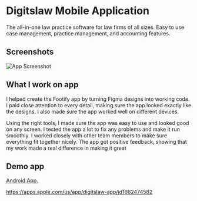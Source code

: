 
# Digitslaw Mobile Application

The all-in-one law practice software for law firms of all sizes. Easy to use case management, practice management, and accounting features.


## Screenshots

![App Screenshot](https://github.com/anandyadav21219/Digitslaw-Mobile-Application/blob/main/Digitslaw%20app%20promo.png?raw=true)


## What I work on app

I helped create the Footify app by turning Figma designs into working code. I paid close attention to every detail, making sure the app looked exactly like the designs. I also made sure the app worked well on different devices.

Using the right tools, I made sure the app was easy to use and looked good on any screen. I tested the app a lot to fix any problems and make it run smoothly. I worked closely with other team members to make sure everything fit together nicely. The app got positive feedback, showing that my work made a real difference in making it great

## Demo app

<a href="https://play.google.com/store/apps/details?id=com.digitslaw.android">Android App.</a>

https://apps.apple.com/us/app/digitslaw-app/id1662474582
